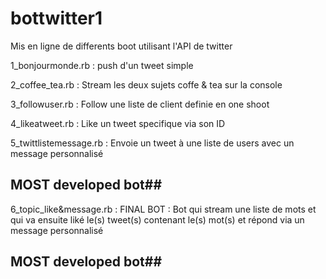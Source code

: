# bottwitter1

Mis en ligne de differents boot utilisant l'API de twitter

1_bonjourmonde.rb : 
push d'un tweet simple

2_coffee_tea.rb : 
Stream les deux sujets coffe & tea sur la console

3_followuser.rb : 
Follow une liste de client definie en one shoot

4_likeatweet.rb : 
Like un tweet specifique via son ID

5_twittlistemessage.rb : 
Envoie un tweet à une liste de users avec un message personnalisé


## MOST developed bot##

6_topic_like&message.rb : 
FINAL BOT : Bot qui stream une liste de mots et qui va ensuite liké le(s) tweet(s) contenant le(s) mot(s) et répond via un 
message personnalisé

## MOST developed bot##

